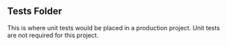 ## Tests Folder

This is where unit tests would be placed in a production project. Unit tests are not required for this project.